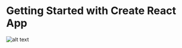 # Getting Started with Create React App

![alt text](https://github.com/prachi-git99/pretty-jewel/blob/main/image.jpg?raw=true)
